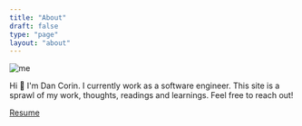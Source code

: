 ```yaml
---
title: "About"
draft: false
type: "page"
layout: "about"
---
```


![me](/images/me.jpeg)

Hi 👋 I'm Dan Corin. I currently work as a software engineer. This site is a sprawl of my work, thoughts, readings and learnings. Feel free to reach out!

[Resume](/files/resume.pdf)
